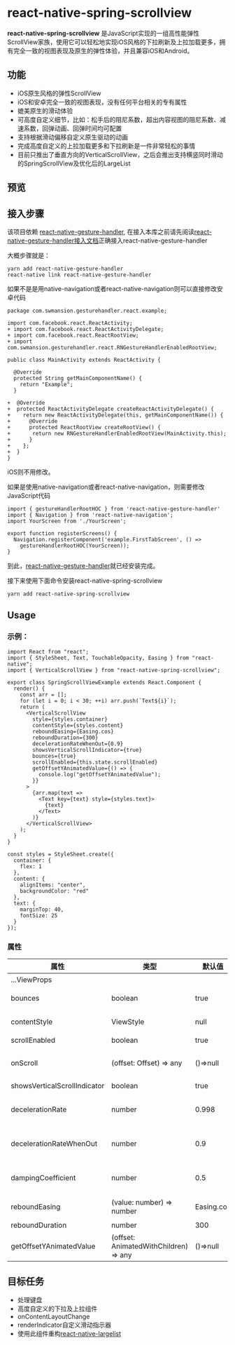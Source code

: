 
# react-native-spring-scrollview

**react-native-spring-scrollview** 是JavaScript实现的一组高性能弹性ScrollView家族，使用它可以轻松地实现iOS风格的下拉刷新及上拉加载更多，拥有完全一致的视图表现及原生的弹性体验，并且兼容iOS和Android。

## 功能

* iOS原生风格的弹性ScrollView
* iOS和安卓完全一致的视图表现，没有任何平台相关的专有属性
* 媲美原生的滑动体验
* 可高度自定义细节，比如：松手后的阻尼系数，超出内容视图的阻尼系数、减速系数，回弹动画、回弹时间均可配置
* 支持根据滑动偏移自定义原生驱动的动画
* 完成高度自定义的上拉加载更多和下拉刷新是一件非常轻松的事情
* 目前只推出了垂直方向的VerticalScrollView，之后会推出支持横竖同时滑动的SpringScrollView及优化后的LargeList


## 预览

## 接入步骤

该项目依赖 [react-native-gesture-handler](https://github.com/kmagiera/react-native-gesture-handler), 在接入本库之前请先阅读[react-native-gesture-handler接入文档](https://kmagiera.github.io/react-native-gesture-handler/docs/getting-started.html#installation)正确接入react-native-gesture-handler

大概步骤就是：
```$xslt
yarn add react-native-gesture-handler
react-native link react-native-gesture-handler
```

如果不是是用native-navigation或者react-native-navigation则可以直接修改安卓代码

```$xslt
package com.swmansion.gesturehandler.react.example;

import com.facebook.react.ReactActivity;
+ import com.facebook.react.ReactActivityDelegate;
+ import com.facebook.react.ReactRootView;
+ import com.swmansion.gesturehandler.react.RNGestureHandlerEnabledRootView;

public class MainActivity extends ReactActivity {

  @Override
  protected String getMainComponentName() {
    return "Example";
  }

+  @Override
+  protected ReactActivityDelegate createReactActivityDelegate() {
+    return new ReactActivityDelegate(this, getMainComponentName()) {
+      @Override
+      protected ReactRootView createRootView() {
+       return new RNGestureHandlerEnabledRootView(MainActivity.this);
+      }
+    };
+  }
}
```
iOS则不用修改。

如果是使用native-navigation或者react-native-navigation，则需要修改JavaScript代码

```$xslt
import { gestureHandlerRootHOC } from 'react-native-gesture-handler'
import { Navigation } from 'react-native-navigation';
import YourScreen from './YourScreen';

export function registerScreens() {
  Navigation.registerComponent('example.FirstTabScreen', () =>
    gestureHandlerRootHOC(YourScreen));
}
```

到此，[react-native-gesture-handler](https://github.com/kmagiera/react-native-gesture-handler)就已经安装完成。

接下来使用下面命令安装react-native-spring-scrollview

```
yarn add react-native-spring-scrollview
```


## Usage

### 示例：
```
import React from "react";
import { StyleSheet, Text, TouchableOpacity, Easing } from "react-native";
import { VerticalScrollView } from "react-native-spring-scrollview";

export class SpringScrollViewExample extends React.Component {
  render() {
    const arr = [];
    for (let i = 0; i < 30; ++i) arr.push(`Text${i}`);
    return (
      <VerticalScrollView
        style={styles.container}
        contentStyle={styles.content}
        reboundEasing={Easing.cos}
        reboundDuration={300}
        decelerationRateWhenOut={0.9}
        showsVerticalScrollIndicator={true}
        bounces={true}
        scrollEnabled={this.state.scrollEnabled}
        getOffsetYAnimatedValue={() => {
          console.log("getOffsetYAnimatedValue");
        }}
      >
        {arr.map(text =>
          <Text key={text} style={styles.text}>
            {text}
          </Text>
        )}
      </VerticalScrollView>
    );
  }
}

const styles = StyleSheet.create({
  container: {
    flex: 1
  },
  content: {
    alignItems: "center",
    backgroundColor: "red"
  },
  text: {
    marginTop: 40,
    fontSize: 25
  }
});
```


### 属性

属性  |  类型  |  默认值  |  作用  
---- | ------ | --------- | --------
...ViewProps |  | | View的所有属性
bounces | boolean | true | 垂直方向滑动超出内容视图后可以弹性地继续滑动
contentStyle | ViewStyle | null | 内容视图的样式。注意：transform无效
scrollEnabled | boolean | true | 是否可以滚动
onScroll | (offset: Offset) => any | ()=>null | 监听滑动，要使用原生驱动的动画请使用getOffsetYAnimatedValue
showsVerticalScrollIndicator | boolean | true | 显示垂直滚动指示器
decelerationRate | number | 0.998 | 在内容视图内松开手指，减速滑动的阻尼系数，单位是每毫秒百分比
decelerationRateWhenOut | number | 0.9 | 超出内容视图以后松开手指，减速滑动的阻尼系数，单位是每毫秒百分比
dampingCoefficient | number | 0.5 | 超出内容视图以后，继续滑动的阻尼系数，单位是每毫秒百分比
reboundEasing | (value: number) => number | Easing.cos | 超出内容视图松开手指完成减速以后的回弹动画函数
reboundDuration | number | 300 | 回弹的时间
getOffsetYAnimatedValue | (offset: AnimatedWithChildren) => any | ()=>null | 获得支持原生动画的动画值（该值不可监听）


## 目标任务
* 处理键盘
* 高度自定义的下拉及上拉组件
* onContentLayoutChange
* renderIndicator自定义滑动指示器
* 使用此组件重构[react-native-largelist](https://github.com/bolan9999/react-native-largelist)
